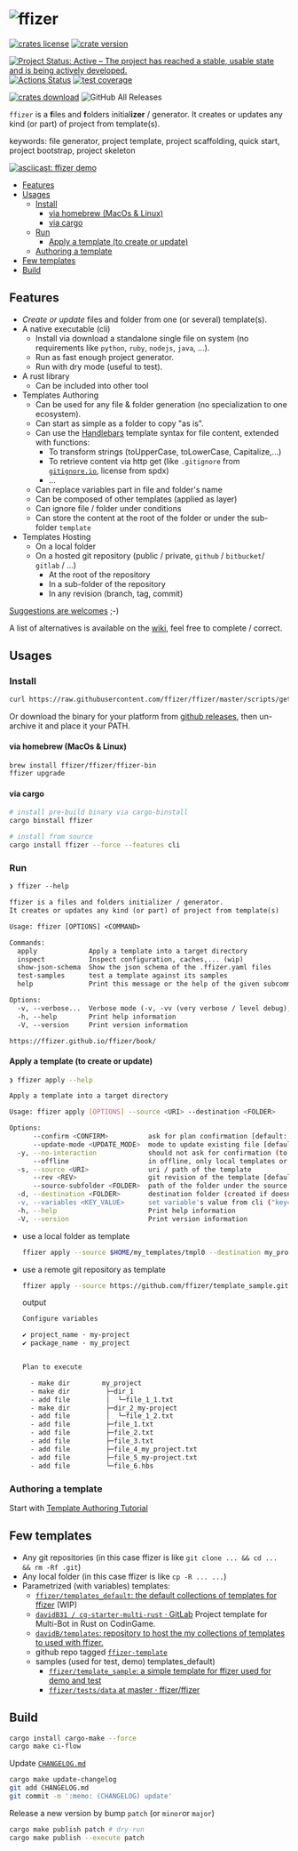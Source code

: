 # ![ffizer](https://raw.githubusercontent.com/ffizer/ffizer/master/docs/src/images/logo.svg?raw=true) <!-- omit in toc -->

<!-- copy badges from:
- [`repostatus.org`](https://www.repostatus.org/#active)
- [`Shields.io`: Quality metadata badges for open source projects](https://shields.io/#/)
-->

[![crates license](https://img.shields.io/crates/l/ffizer.svg)](http://creativecommons.org/publicdomain/zero/1.0/)
[![crate version](https://img.shields.io/crates/v/ffizer.svg)](https://crates.io/crates/ffizer)

[![Project Status: Active – The project has reached a stable, usable state and is being actively developed.](https://www.repostatus.org/badges/latest/active.svg)](https://www.repostatus.org/#active)
[![Actions Status](https://github.com/ffizer/ffizer/workflows/ci-flow/badge.svg)](https://github.com/ffizer/ffizer/actions)
[![test coverage](https://codecov.io/gh/ffizer/ffizer/branch/master/graph/badge.svg)](https://codecov.io/gh/ffizer/ffizer)

[![crates download](https://img.shields.io/crates/d/ffizer.svg)](https://crates.io/crates/ffizer)
![GitHub All Releases](https://img.shields.io/github/downloads/ffizer/ffizer/total.svg)

`ffizer` is a **f**iles and **f**olders initial**izer** / generator. It creates or updates any kind (or part) of project from template(s).

keywords: file generator, project template, project scaffolding, quick start, project bootstrap, project skeleton

[![asciicast: ffizer demo](https://raw.githubusercontent.com/ffizer/ffizer/master/docs/src/images/demo.gif)](https://asciinema.org/a/gIMUwo4H9X0EK0t6xhZ6ce6WZ)

- [Features](#features)
- [Usages](#usages)
  - [Install](#install)
    - [via homebrew (MacOs \& Linux)](#via-homebrew-macos--linux)
    - [via cargo](#via-cargo)
  - [Run](#run)
    - [Apply a template (to create or update)](#apply-a-template-to-create-or-update)
  - [Authoring a template](#authoring-a-template)
- [Few templates](#few-templates)
- [Build](#build)

## Features

- _Create or update_ files and folder from one (or several) template(s).
- A native executable (cli)
  - Install via download a standalone single file on system (no requirements like `python`, `ruby`, `nodejs`, `java`, ...).
  - Run as fast enough project generator.
  - Run with dry mode (useful to test).
- A rust library
  - Can be included into other tool
- Templates Authoring
  - Can be used for any file & folder generation (no specialization to one ecosystem).
  - Can start as simple as a folder to copy "as is".
  - Can use the [Handlebars](https://handlebarsjs.com/guide/) template syntax for file content, extended with functions:
    - To transform strings (toUpperCase, toLowerCase, Capitalize,...)
    - To retrieve content via http get (like `.gitignore` from [`gitignore.io`](https://gitignore.io), license from spdx)
    - ...
  - Can replace variables part in file and folder's name
  - Can be composed of other templates (applied as layer)
  - Can ignore file / folder under conditions
  - Can store the content at the root of the folder or under the sub-folder `template`
- Templates Hosting
  - On a local folder
  - On a hosted git repository (public / private, `github` / `bitbucket`/ `gitlab` / ...)
    - At the root of the repository
    - In a sub-folder of the repository
    - In any revision (branch, tag, commit)

[Suggestions are welcomes](https://github.com/ffizer/ffizer/issues/) ;-)

A list of alternatives is available on the [wiki](https://github.com/ffizer/ffizer/wiki/Alternatives), feel free to complete / correct.

## Usages

### Install

```sh
curl https://raw.githubusercontent.com/ffizer/ffizer/master/scripts/getLatest.sh | bash
```

Or download the binary for your platform from [github releases](https://github.com/ffizer/ffizer/releases), then un-archive it and place it your PATH.

#### via homebrew (MacOs & Linux)

```sh
brew install ffizer/ffizer/ffizer-bin
ffizer upgrade
```

#### via cargo

```sh
# install pre-build binary via cargo-binstall
cargo binstall ffizer

# install from source
cargo install ffizer --force --features cli
```

### Run

```txt
❯ ffizer --help

ffizer is a files and folders initializer / generator.
It creates or updates any kind (or part) of project from template(s)

Usage: ffizer [OPTIONS] <COMMAND>

Commands:
  apply             Apply a template into a target directory
  inspect           Inspect configuration, caches,... (wip)
  show-json-schema  Show the json schema of the .ffizer.yaml files
  test-samples      test a template against its samples
  help              Print this message or the help of the given subcommand(s)

Options:
  -v, --verbose...  Verbose mode (-v, -vv (very verbose / level debug), -vvv) print on stderr
  -h, --help        Print help information
  -V, --version     Print version information

https://ffizer.github.io/ffizer/book/
```

#### Apply a template (to create or update)

```sh
❯ ffizer apply --help

Apply a template into a target directory

Usage: ffizer apply [OPTIONS] --source <URI> --destination <FOLDER>

Options:
      --confirm <CONFIRM>          ask for plan confirmation [default: Never] [possible values: auto, always, never]
      --update-mode <UPDATE_MODE>  mode to update existing file [default: Ask] [possible values: ask, keep, override, update-as-remote, current-as-local, show-diff, merge]
  -y, --no-interaction             should not ask for confirmation (to use default value, to apply plan, to override, to run script,...)
      --offline                    in offline, only local templates or cached templates are used
  -s, --source <URI>               uri / path of the template
      --rev <REV>                  git revision of the template [default: master]
      --source-subfolder <FOLDER>  path of the folder under the source uri to use for template
  -d, --destination <FOLDER>       destination folder (created if doesn't exist)
  -v, --variables <KEY_VALUE>      set variable's value from cli ("key=value")
  -h, --help                       Print help information
  -V, --version                    Print version information

```

- use a local folder as template

  ```sh
  ffizer apply --source $HOME/my_templates/tmpl0 --destination my_project
  ```

- use a remote git repository as template

  ```sh
  ffizer apply --source https://github.com/ffizer/template_sample.git --destination my_project
  ```

  output

  ```sh
  Configure variables

  ✔ project_name · my-project
  ✔ package_name · my_project


  Plan to execute

    - make dir        my_project
    - make dir         ├─dir_1
    - add file         │  └─file_1_1.txt
    - make dir         ├─dir_2_my-project
    - add file         │  └─file_1_2.txt
    - add file         ├─file_1.txt
    - add file         ├─file_2.txt
    - add file         ├─file_3.txt
    - add file         ├─file_4_my_project.txt
    - add file         ├─file_5_my-project.txt
    - add file         └─file_6.hbs
  ```

### Authoring a template

Start with [Template Authoring Tutorial](https://ffizer.github.io/ffizer/book/authoring_tutorial.html)

## Few templates

- Any git repositories (in this case ffizer is like `git clone ... && cd ... && rm -Rf .git`)
- Any local folder (in this case ffizer is like `cp -R ... ...`)
- Parametrized (with variables) templates:
  - [`ffizer/templates_default`: the default collections of templates for ffizer](https://github.com/ffizer/templates_default) (WIP)
  - [`davidB31 / cg-starter-multi-rust` · GitLab](https://gitlab.com/davidB31/cg-starter-multi-rust) Project template for Multi-Bot in Rust on CodinGame.
  - [`davidB/templates`: repository to host the my collections of templates to used with ffizer.](https://github.com/davidB/templates)
  - github repo tagged [`ffizer-template`](https://github.com/topics/ffizer-template)
  - samples (used for test, demo)
    templates_default)
    - [`ffizer/template_sample`: a simple template for ffizer used for demo and test](https://github.com/ffizer/template_sample)
    - [`ffizer/tests/data` at master · ffizer/ffizer](https://github.com/ffizer/ffizer/tree/master/tests/data)

## Build

```sh
cargo install cargo-make --force
cargo make ci-flow
```

Update [`CHANGELOG.md`](./CHANGELOG.md)

```sh
cargo make update-changelog
git add CHANGELOG.md
git commit -m ':memo: (CHANGELOG) update'
```

Release a new version by bump `patch` (or `minor`or `major`)

```sh
cargo make publish patch # dry-run
cargo make publish --execute patch
```
